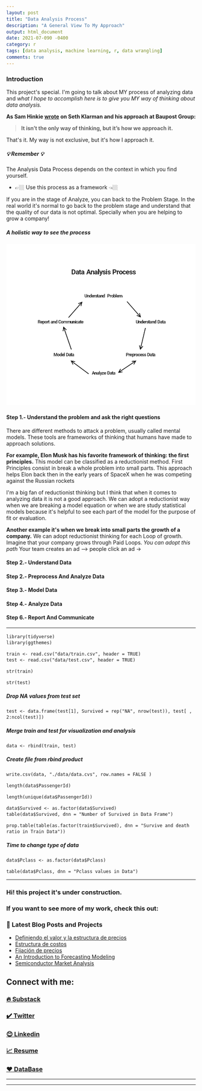 ```yaml
---
layout: post
title: "Data Analysis Process"
description: "A General View To My Approach"
output: html_document
date: 2021-07-090 -0400
category: r
tags: [data analysis, machine learning, r, data wrangling]
comments: true
---
```


### Introduction  

 This project's special. I'm going to talk about MY process of analyzing data and *what I hope to accomplish here is to give you MY way of thinking about data analysis.* 
 
 **As Sam Hinkie [wrote](https://www.espn.com/pdf/2016/0406/nba_hinkie_redact.pdf) on Seth Klarman and his approach at Baupost Group:** 
> **It isn’t the only way of thinking, but it’s how we approach it.**  

That's it. My way is not exclusive, but it's how I approach it. 

##### 💡 Remember 💡 

The Analysis Data Process depends on the context in which you find yourself. 
- 👉🏼 Use this process as a framework 👈🏼 
  
If you are in the stage of Analyze, you can back to the Problem Stage. In the real world it's normal to go back to the problem stage and understand that the quality of our data is not optimal. Specially when you are helping to grow a company! 


##### A holistic way to see the process

![Index](/images/data%20analysis/HD.png)


#### Step 1.- Understand the problem and ask the right questions

There are different methods to attack a problem, usually called mental models. These tools are frameworks of thinking that humans have made to approach solutions. 

**For example, Elon Musk has his favorite framework of thinking: the first principles.** 
This model can be classified as a reductionist method. First Principles consist in break a whole problem into small parts. This approach helps Elon back then in the early years of SpaceX when he was competing against the Russian rockets

I'm a big fan of reductionist thinking but I think that when it comes to analyzing data it is not a good approach. We can adopt a reductionist way when we are breaking a model equation or when we are study statistical models because it's helpful to see each part of the model for the purpose of fit or evaluation. 

**Another example it's when we break into small parts the growth of a company.** We can adopt reductionist thinking for each Loop of growth. Imagine that your company grows through Paid Loops. 
*You can adopt this path* Your team creates an ad --> people click an ad ->  














#### Step 2.-  Understand Data





#### Step 2.- Preprocess And Analyze Data





#### Step 3.- Model Data

#### Step 4.- Analyze Data 






#### Step 6.- Report And Communicate










---

```{r}
library(tidyverse)
library(ggthemes)
```
```{r}
train <- read.csv("data/train.csv", header = TRUE)
test <- read.csv("data/test.csv", header = TRUE)
```

```{r}
str(train)
```

```{r}
str(test)
```
##### Drop NA values from test set
```{r}
test <- data.frame(test[1], Survived = rep("NA", nrow(test)), test[ , 2:ncol(test)])
```

##### Merge train and test for visualization and analysis

```{r}
data <- rbind(train, test)
```

##### Create file from rbind product
```{r}
write.csv(data, "./data/data.cvs", row.names = FALSE )
```

```{r}
length(data$PassengerId)
```

```{r}
length(unique(data$PassengerId))
```

```{r}
data$Survived <- as.factor(data$Survived)
table(data$Survived, dnn = "Number of Survived in Data Frame")
```

```{r}
prop.table(table(as.factor(train$Survived), dnn = "Survive and death ratio in Train Data"))
```

##### Time to change type of data

```{r}
data$Pclass <- as.factor(data$Pclass)
```


```{r}
table(data$Pclass, dnn = "Pclass values in Data")
```
















---

### Hi! this project it's under construction.


### If you want to see more of my work, check this out:

### 📕 Latest Blog Posts and Projects

<!-- BLOG-POST-LIST:START -->
- [Definiendo el valor y la estructura de precios](https://joseluistello.substack.com/p/valor-y-estructura-de-precios)
- [Estructura de costos](https://joseluistello.substack.com/p/estructura-de-costos)
- [Fijación de precios](https://joseluistello.substack.com/p/fijacin-de-precios)
- [An Introduction to Forecasting Modeling](https://joseluistello.github.io/r/forecasting_mexico_GDPPC/)
- [Semiconductor Market Analysis](https://joseluistello.github.io/r/semiconductors-part1/)

<!-- BLOG-POST-LIST:END -->

## Connect with me:

### [🔥 Substack ](https://joseluistello.substack.com/)
### [✔️ Twitter](https://twitter.com/jotaele_tello)
### [😊 Linkedin](https://www.linkedin.com/in/joseluistello/)
### [📈 Resume](https://www.notion.so/joseluistello/resume-908176d50910492f82bb0c2c50150406)
### [❤️ DataBase](https://www.notion.so/joseluistello/resources-3b96a11183d342b889c95e9bcb1e0c7f)
---

---